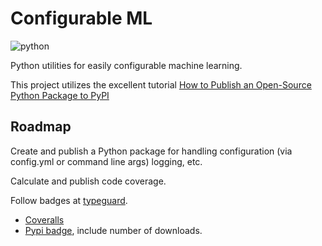 # Configurable ML

![python](https://github.com/dkmiller/pyconfigurableml/workflows/python/badge.svg)

Python utilities for easily configurable machine learning.

This project utilizes the excellent tutorial
[How to Publish an Open-Source Python Package to PyPI](https://realpython.com/pypi-publish-python-package/)

## Roadmap

Create and publish a Python package for handling configuration (via config.yml
or command line args) logging, etc.

Calculate and publish code coverage.

Follow badges at [typeguard](https://github.com/agronholm/typeguard).

- [Coveralls](https://docs.coveralls.io/python)
- [Pypi badge](https://thomas-cokelaer.info/blog/2014/08/1013/), include
  number of downloads.
